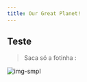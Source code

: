 ```yaml
---
title: Our Great Planet!
---
```



## Teste


>Saca só a fotinha :


![img-smpl]({{site.url}}{{site.baseurl}}/src/assets/img/img-sample.jpg)